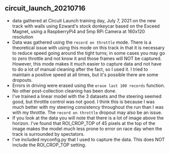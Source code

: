  ## circuit_launch_20210716

- data gathered at Circuit Launch training day, July 7, 2021 on the new track with walls using Ezward's stock donkeycar based on the Exceed Magnet, using a RaspberryPi4 and 5mp RPi Camera at 160x120 resolution
- Data was gathered using the `record on throttle` mode.  There is a theoretical issue with using this mode on this track in that it is necessary to reduce speed going around the tight turns; in some cases you may go to zero throttle and not know it and those frames will NOT be captured.  However, this mode makes it much easier to capture data and not have to do a lot of manual cleaning after the fact, so I used it.  I tried to maintain a positive speed at all times, but it's possible there are some dropouts.
- Errors in driving were erased using the `erase last 100 records` function.  No other post-collection cleaning has been done.
- I've trained a linear model with the 3 datasets and the steering seemed good, but throttle control was not good. I think this is because I was much better with my steering consistency throughout the run than I was with my throttle.  The `record on throttle` dropout may also be an issue.
- If you look at the data you will note that there is a lot of image above the horizon.  I've found that ROI_CROP_TOP of 45 pixels at the top of the image makes the model much less prone to error on race day when the track is surrounded by spectators.
- I've included myconfig.py that I used to capture the data.  This does NOT include the ROI_CROP_TOP setting.
